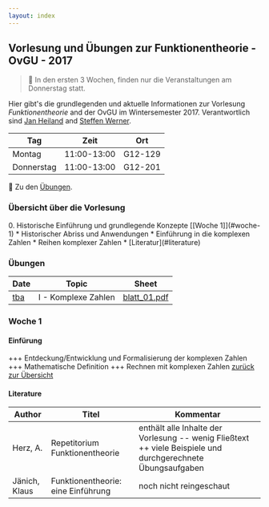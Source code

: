 ```yaml
---
layout: index
---
```


Vorlesung und &Uuml;bungen zur Funktionentheorie - OvGU - 2017
-----

> :rocket: In den ersten 3 Wochen, finden nur die Veranstaltungen am Donnerstag statt. 

Hier gibt's die grundlegenden und aktuelle Informationen zur Vorlesung *Funktionentheorie* and der OvGU im Wintersemester 2017. Verantwortlich sind [Jan Heiland](http://www.mpi-magdeburg.mpg.de/person/29457/822630) and [Steffen Werner](http://www.mpi-magdeburg.mpg.de/person/38514/822672).

| Tag | Zeit | Ort |
| ------- | ------ | ------- |
| Montag | 11:00-13:00 | G12-129 |
| Donnerstag | 11:00-13:00 | G12-201 |

:memo: Zu den [&Uuml;bungen](#uebungen).

<h3 id="overview">&Uuml;bersicht &uuml;ber die Vorlesung</h3>
 0. Historische Einf&uuml;hrung und grundlegende Konzepte [[Woche 1]](#woche-1)
   * Historischer Abriss und Anwendungen
   * Einf&uuml;hrung in die komplexen Zahlen
   * Reihen komplexer Zahlen
   * [Literatur](#literature)

<h3 id='uebungen'>&Uuml;bungen</h3>

| Date | Topic | Sheet |
| ------- | ------ | ------- |
| [tba](#exercisei) | I - Komplexe Zahlen | [blatt_01.pdf](files/blatt_01.pdf) |

### Woche 1

#### Einf&uuml;rung

+++ Entdeckung/Entwicklung und Formalisierung der komplexen Zahlen +++ Mathematische Definition +++ Rechnen mit komplexen Zahlen [zur&uuml;ck zur &Uuml;bersicht](#overview)


#### Literature

| Author | Titel | Kommentar |
| ------- | ------ | ------- |
| Herz, A. | Repetitorium Funktionentheorie | enth&auml;lt alle Inhalte der Vorlesung -- wenig Flie&szlig;text ++ viele Beispiele und durchgerechnete &Uuml;bungsaufgaben |
| J&auml;nich, Klaus | Funktionentheorie: eine Einf&uuml;hrung | noch nicht reingeschaut |
